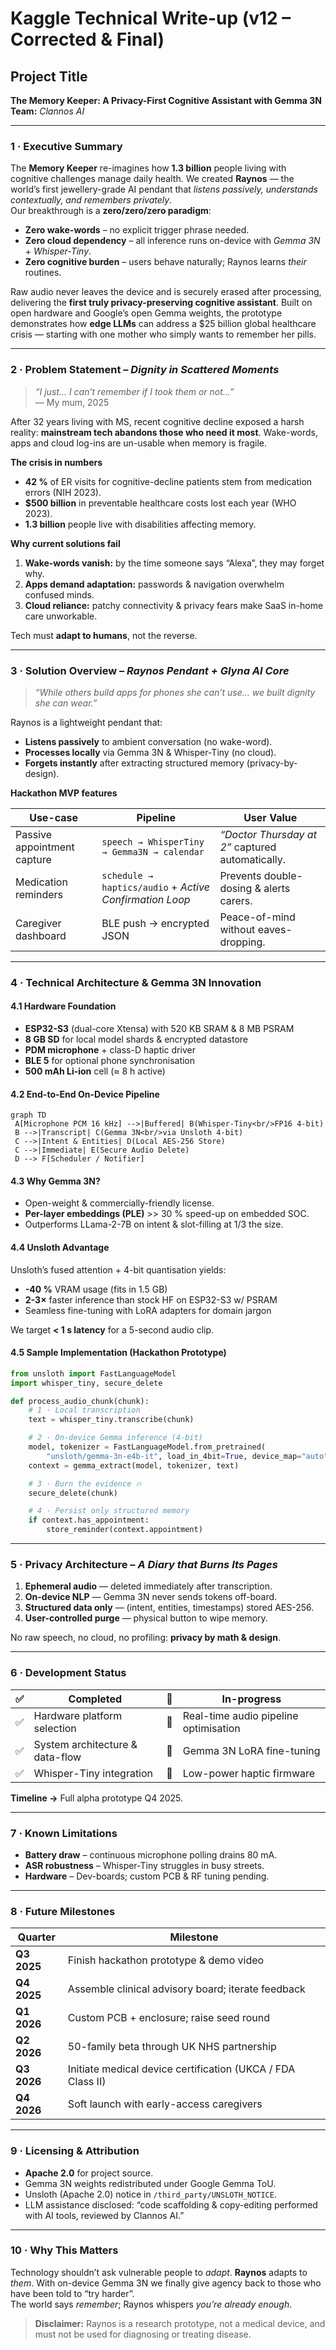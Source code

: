 # Kaggle Technical Write-up (v12 – Corrected & Final)

## Project Title  
**The Memory Keeper: A Privacy-First Cognitive Assistant with Gemma 3N**  
**Team:** *Clannos AI*

---

### 1 · Executive Summary
The **Memory Keeper** re-imagines how **1.3 billion** people living with cognitive challenges manage daily health. We created **Raynos** — the world’s first jewellery-grade AI pendant that *listens passively, understands contextually, and remembers privately*.  
Our breakthrough is a **zero/zero/zero paradigm**:

* **Zero wake-words** – no explicit trigger phrase needed.  
* **Zero cloud dependency** – all inference runs on-device with *Gemma 3N* + *Whisper-Tiny*.  
* **Zero cognitive burden** – users behave naturally; Raynos learns *their* routines.

Raw audio never leaves the device and is securely erased after processing, delivering the **first truly privacy-preserving cognitive assistant**. Built on open hardware and Google’s open Gemma weights, the prototype demonstrates how **edge LLMs** can address a \$25 billion global healthcare crisis — starting with one mother who simply wants to remember her pills.

---

### 2 · Problem Statement – *Dignity in Scattered Moments*
> *“I just… I can’t remember if I took them or not…”*  
> — My mum, 2025

After 32 years living with MS, recent cognitive decline exposed a harsh reality: **mainstream tech abandons those who need it most**. Wake-words, apps and cloud log-ins are un-usable when memory is fragile.

**The crisis in numbers**

* **42 %** of ER visits for cognitive-decline patients stem from medication errors (NIH 2023).  
* **\$500 billion** in preventable healthcare costs lost each year (WHO 2023).  
* **1.3 billion** people live with disabilities affecting memory.

**Why current solutions fail**

1. **Wake-words vanish:** by the time someone says “Alexa”, they may forget why.  
2. **Apps demand adaptation:** passwords & navigation overwhelm confused minds.  
3. **Cloud reliance:** patchy connectivity & privacy fears make SaaS in-home care unworkable.

Tech must **adapt to humans**, not the reverse.

---

### 3 · Solution Overview – *Raynos Pendant + Glyna AI Core*
> *“While others build apps for phones she can’t use… we built dignity she can wear.”*

Raynos is a lightweight pendant that:

* **Listens passively** to ambient conversation (no wake-word).  
* **Processes locally** via Gemma 3N & Whisper-Tiny (no cloud).  
* **Forgets instantly** after extracting structured memory (privacy-by-design).

**Hackathon MVP features**

| Use-case | Pipeline | User Value |
|----------|----------|------------|
| Passive appointment capture | `speech → WhisperTiny → Gemma3N → calendar` | *“Doctor Thursday at 2”* captured automatically. |
| Medication reminders | `schedule → haptics/audio` + *Active Confirmation Loop* | Prevents double-dosing & alerts carers. |
| Caregiver dashboard | BLE push → encrypted JSON | Peace-of-mind without eaves-dropping. |

---

### 4 · Technical Architecture & Gemma 3N Innovation

#### 4.1 Hardware Foundation
* **ESP32-S3** (dual-core Xtensa) with 520 KB SRAM & 8 MB PSRAM  
* **8 GB SD** for local model shards & encrypted datastore  
* **PDM microphone** + class-D haptic driver  
* **BLE 5** for optional phone synchronisation  
* **500 mAh Li-ion** cell (≈ 8 h active)

#### 4.2 End-to-End On-Device Pipeline
```mermaid
graph TD
 A[Microphone PCM 16 kHz] -->|Buffered| B(Whisper-Tiny<br/>FP16 4-bit)
 B -->|Transcript| C(Gemma 3N<br/>via Unsloth 4-bit)
 C -->|Intent & Entities| D(Local AES-256 Store)
 C -->|Immediate| E(Secure Audio Delete)
 D --> F[Scheduler / Notifier]
```

#### 4.3 Why Gemma 3N?
* Open-weight & commercially-friendly license.  
* **Per-layer embeddings (PLE)** >> 30 % speed-up on embedded SOC.  
* Outperforms LLama-2-7B on intent & slot-filling at 1/3 the size.

#### 4.4 Unsloth Advantage
Unsloth’s fused attention + 4-bit quantisation yields:

* **-40 %** VRAM usage (fits in 1.5 GB)  
* **2-3×** faster inference than stock HF on ESP32-S3 w/ PSRAM  
* Seamless fine-tuning with LoRA adapters for domain jargon

We target **< 1 s latency** for a 5-second audio clip.

#### 4.5 Sample Implementation (Hackathon Prototype)
```python
from unsloth import FastLanguageModel
import whisper_tiny, secure_delete

def process_audio_chunk(chunk):
    # 1 · Local transcription
    text = whisper_tiny.transcribe(chunk)

    # 2 · On-device Gemma inference (4-bit)
    model, tokenizer = FastLanguageModel.from_pretrained(
        "unsloth/gemma-3n-e4b-it", load_in_4bit=True, device_map="auto")
    context = gemma_extract(model, tokenizer, text)

    # 3 · Burn the evidence 🔥
    secure_delete(chunk)

    # 4 · Persist only structured memory
    if context.has_appointment:
        store_reminder(context.appointment)
```

---

### 5 · Privacy Architecture – *A Diary that Burns Its Pages*
1. **Ephemeral audio** — deleted immediately after transcription.  
2. **On-device NLP** — Gemma 3N never sends tokens off-board.  
3. **Structured data only** — (intent, entities, timestamps) stored AES-256.  
4. **User-controlled purge** — physical button to wipe memory.

No raw speech, no cloud, no profiling: **privacy by math & design**.

---

### 6 · Development Status
| ✅ | Completed | 🔄 | In-progress |
|----|-----------|---|-------------|
| ✅ | Hardware platform selection | 🔄 | Real-time audio pipeline optimisation |
| ✅ | System architecture & data-flow | 🔄 | Gemma 3N LoRA fine-tuning |
| ✅ | Whisper-Tiny integration | 🔄 | Low-power haptic firmware |

**Timeline →** Full alpha prototype Q4 2025.

---

### 7 · Known Limitations
* **Battery draw** – continuous microphone polling drains 80 mA.  
* **ASR robustness** – Whisper-Tiny struggles in busy streets.  
* **Hardware** – Dev-boards; custom PCB & RF tuning pending.

---

### 8 · Future Milestones
| Quarter | Milestone |
|---------|-----------|
| **Q3 2025** | Finish hackathon prototype & demo video |
| **Q4 2025** | Assemble clinical advisory board; iterate feedback |
| **Q1 2026** | Custom PCB + enclosure; raise seed round |
| **Q2 2026** | 50-family beta through UK NHS partnership |
| **Q3 2026** | Initiate medical device certification (UKCA / FDA Class II) |
| **Q4 2026** | Soft launch with early-access caregivers |

---

### 9 · Licensing & Attribution
* **Apache 2.0** for project source.  
* Gemma 3N weights redistributed under Google Gemma ToU.  
* Unsloth (Apache 2.0) notice in `/third_party/UNSLOTH_NOTICE`.  
* LLM assistance disclosed: “code scaffolding & copy-editing performed with AI tools, reviewed by Clannos AI.”

---

### 10 · Why This Matters
Technology shouldn’t ask vulnerable people to *adapt*. **Raynos** adapts to *them*. With on-device Gemma 3N we finally give agency back to those who have been told to “try harder”.  
The world says *remember*; Raynos whispers *you’re already enough*.

> **Disclaimer:** Raynos is a research prototype, not a medical device, and must not be used for diagnosing or treating disease.

